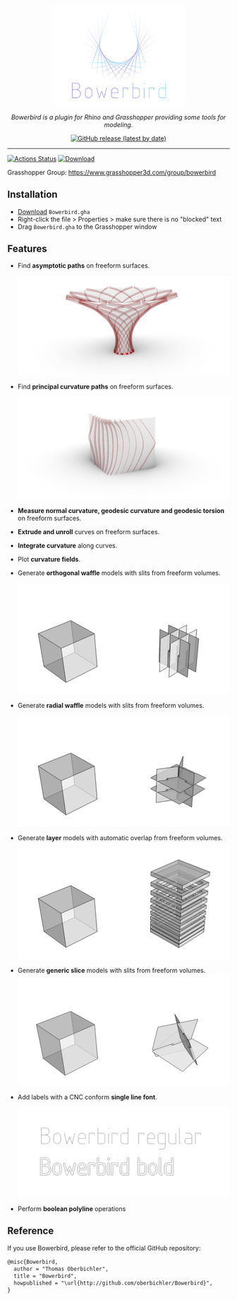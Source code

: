 <p align="center"><a href="https://oberbichler.github.io/Bowerbird"><img alt="Logo" width="60%" src="https://raw.githubusercontent.com/oberbichler/Bowerbird/master/docs/bowerbird.svg?sanitize=true&max-age=0"></a></p>

<p align="center"><i>Bowerbird is a plugin for Rhino and Grasshopper providing some tools for modeling.</i></p>

<p align="center"><a href="https://github.com/oberbichler/Bowerbird/releases/latest/download/Bowerbird.gha"><img alt="GitHub release (latest by date)" src="https://img.shields.io/github/v/release/oberbichler/Bowerbird?color=blue&label=Download&style=for-the-badge"></a></p>

---

[![Actions Status](https://github.com/oberbichler/Bowerbird/workflows/CI/badge.svg?branch=master)](https://github.com/oberbichler/Bowerbird/actions) [![Download](https://img.shields.io/github/downloads/oberbichler/Bowerbird/total.svg)](https://github.com/oberbichler/Bowerbird/releases/latest)

Grasshopper Group: https://www.grasshopper3d.com/group/bowerbird

## Installation

* [Download](https://github.com/oberbichler/Bowerbird/releases/latest/download/Bowerbird.gha) `Bowerbird.gha`
* Right-click the file > Properties > make sure there is no "blocked" text
* Drag `Bowerbird.gha` to the Grasshopper window

## Features

- Find **asymptotic paths** on freeform surfaces.

  ![Normal Curvature](https://raw.githubusercontent.com/oberbichler/Bowerbird/master/docs/normal-curvature.png?sanitize=true&max-age=0)

- Find **principal curvature paths** on freeform surfaces.

  ![Geodesic Torsion](https://raw.githubusercontent.com/oberbichler/Bowerbird/master/docs/geodesic-torsion.png?sanitize=true&max-age=0)

- **Measure normal curvature, geodesic curvature and geodesic torsion** on freeform surfaces.

- **Extrude and unroll** curves on freeform surfaces.

- **Integrate curvature** along curves.

- Plot **curvature fields**.

- Generate **orthogonal waffle** models with slits from freeform volumes.

  ![Waffle](https://raw.githubusercontent.com/oberbichler/Bowerbird/master/docs/images/Example_BBWaffle.png?sanitize=true&max-age=0)

- Generate **radial waffle** models with slits from freeform volumes.

  ![Radial](https://raw.githubusercontent.com/oberbichler/Bowerbird/master/docs/images/Example_BBRadial.png?sanitize=true&max-age=0)

- Generate **layer** models with automatic overlap from freeform volumes.

  ![Layer](https://raw.githubusercontent.com/oberbichler/Bowerbird/master/docs/images/Example_BBLayer.png?sanitize=true&max-age=0)

- Generate **generic slice** models with slits from freeform volumes.
  ![Slice](https://raw.githubusercontent.com/oberbichler/Bowerbird/master/docs/images/Example_BBSection.png?sanitize=true&max-age=0)

- Add labels with a CNC conform **single line font**.

  ![Text](https://raw.githubusercontent.com/oberbichler/Bowerbird/master/docs/images/Example_BBText.png?sanitize=true&max-age=0)

- Perform **boolean polyline** operations

## Reference

If you use Bowerbird, please refer to the official GitHub repository:

```
@misc{Bowerbird,
  author = "Thomas Oberbichler",
  title = "Bowerbird",
  howpublished = "\url{http://github.com/oberbichler/Bowerbird}",
}
```
